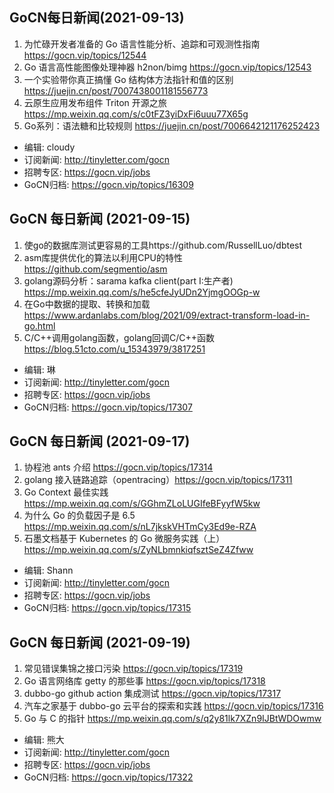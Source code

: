 ## GoCN每日新闻(2021-09-13)

1. 为忙碌开发者准备的 Go 语言性能分析、追踪和可观测性指南 https://gocn.vip/topics/12544
2. Go 语言高性能图像处理神器 h2non/bimg https://gocn.vip/topics/12543
3. 一个实验带你真正搞懂 Go 结构体方法指针和值的区别 https://juejin.cn/post/7007438001181556773
4. 云原生应用发布组件 Triton 开源之旅 https://mp.weixin.qq.com/s/c0tFZ3yiDxFi6uuu77X65g
5. Go系列：语法糖和比较规则 https://juejin.cn/post/7006642121176252423
   
- 编辑: cloudy
- 订阅新闻: http://tinyletter.com/gocn
- 招聘专区: https://gocn.vip/jobs
- GoCN归档: https://gocn.vip/topics/16309 

## GoCN 每日新闻 (2021-09-15)

1. 使go的数据库测试更容易的工具https://github.com/RussellLuo/dbtest
2. asm库提供优化的算法以利用CPU的特性 https://github.com/segmentio/asm
3. golang源码分析：sarama kafka client(part I:生产者) https://mp.weixin.qq.com/s/he5cfeJyUDn2YjmgOOGp-w
4. 在Go中数据的提取、转换和加载 https://www.ardanlabs.com/blog/2021/09/extract-transform-load-in-go.html
5. C/C++调用golang函数，golang回调C/C++函数  https://blog.51cto.com/u_15343979/3817251

- 编辑: 琳 
- 订阅新闻: http://tinyletter.com/gocn
- 招聘专区: https://gocn.vip/jobs
- GoCN归档: https://gocn.vip/topics/17307

## GoCN 每日新闻 (2021-09-17)

1. 协程池 ants 介绍 https://gocn.vip/topics/17314
2. golang 接入链路追踪（opentracing）https://gocn.vip/topics/17311
3. Go Context 最佳实践 https://mp.weixin.qq.com/s/GGhmZLoLUGIfeBFyyfW5kw
4. 为什么 Go 的负载因子是 6.5 https://mp.weixin.qq.com/s/nL7jkskVHTmCy3Ed9e-RZA
5. 石墨文档基于 Kubernetes 的 Go 微服务实践（上）https://mp.weixin.qq.com/s/ZyNLbmnkiqfsztSeZ4Zfww

- 编辑: Shann 
- 订阅新闻: http://tinyletter.com/gocn
- 招聘专区: https://gocn.vip/jobs
- GoCN归档: https://gocn.vip/topics/17315

## GoCN 每日新闻 (2021-09-19)

1. 常见错误集锦之接口污染 https://gocn.vip/topics/17319
2. Go 语言网络库 getty 的那些事 https://gocn.vip/topics/17318
3. dubbo-go github action 集成测试 https://gocn.vip/topics/17317
4. 汽车之家基于 dubbo-go 云平台的探索和实践 https://gocn.vip/topics/17316
5. Go 与 C 的指针 https://mp.weixin.qq.com/s/q2y81lk7XZn9IJBtWDOwmw

- 编辑: 熊大
- 订阅新闻: http://tinyletter.com/gocn
- 招聘专区: https://gocn.vip/jobs
- GoCN归档: https://gocn.vip/topics/17322
